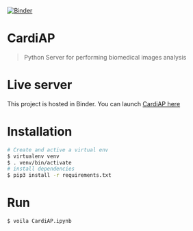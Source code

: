 [![Binder](https://mybinder.org/badge_logo.svg)](https://mybinder.org/v2/gh/CardiAP/CardiAp/HEAD?urlpath=%2Fvoila%2Frender%2FCardiAP.ipynb)

CardiAP
=======

> Python Server for performing biomedical images analysis


# Live server

This project is hosted in Binder. You can launch [CardiAP here](https://mybinder.org/v2/gh/CardiAP/CardiAp/HEAD?urlpath=%2Fvoila%2Frender%2FCardiAP.ipynb) 

# Installation

```bash
# Create and active a virtual env
$ virtualenv venv
$ . venv/bin/activate
# install dependencies
$ pip3 install -r requirements.txt 
```

# Run

```bash
$ voila CardiAP.ipynb
```


